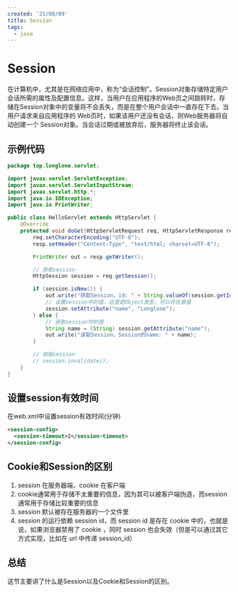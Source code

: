 ```yaml
---
created: '21/08/09'
title: Session
tags:
  - java
---
```

# Session
在计算机中，尤其是在网络应用中，称为“会话控制”。Session对象存储特定用户会话所需的属性及配置信息。这样，当用户在应用程序的Web页之间跳转时，存储在Session对象中的变量将不会丢失，而是在整个用户会话中一直存在下去。当用户请求来自应用程序的 Web页时，如果该用户还没有会话，则Web服务器将自动创建一个 Session对象。当会话过期或被放弃后，服务器将终止该会话。

## 示例代码
```java
package top.longlone.servlet;

import javax.servlet.ServletException;
import javax.servlet.ServletInputStream;
import javax.servlet.http.*;
import java.io.IOException;
import java.io.PrintWriter;

public class HelloServlet extends HttpServlet {
    @Override
    protected void doGet(HttpServletRequest req, HttpServletResponse resp) throws ServletException, IOException {
        req.setCharacterEncoding("UTF-8");
        resp.setHeader("Content-Type", "text/html; charset=UTF-8");

        PrintWriter out = resp.getWriter();

        // 获取session
        HttpSession session = req.getSession();

        if (session.isNew()) {
            out.write("获取Session，id: " + String.valueOf(session.getId()));
            // 设置session中的值，这里是Object类型，可以存任意值
            session.setAttribute("name", "Longlone");
        } else {
            // 获取session中的值
            String name = (String) session.getAttribute("name");
            out.write("读取Session，Session的name: " + name);
        }

        // 销毁session
        // session.invalidate();
    }
}

```

## 设置session有效时间
在web.xml中设置session有效时间(分钟)
```xml
<session-config>
  <session-timeout>2</session-timeout>
</session-config>
```

## Cookie和Session的区别
1. session 在服务器端，cookie 在客户端
2. cookie通常用于存储不太重要的信息，因为其可以被客户端伪造，而session通常用于存储比较重要的信息
3. session 默认被存在服务器的一个文件里
4. session 的运行依赖 session id，而 session id 是存在 cookie 中的，也就是说，如果浏览器禁用了 cookie ，同时 session 也会失效（但是可以通过其它方式实现，比如在 url 中传递 session_id）  

## 总结
这节主要讲了什么是Session以及Cookie和Session的区别。